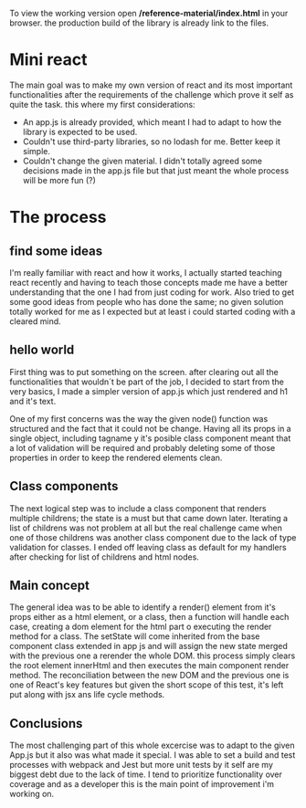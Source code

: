 To view the working version open **/reference-material/index.html** in your browser. the production build of the library is already link to the files.

# Mini react

The main goal was to make my own version of react and its most important functionalities after the requirements of the challenge which prove it self as quite the task. this where my first considerations:

  - An app.js is already provided, which meant I had to adapt to how the library is expected to be used.
  - Couldn't use third-party libraries, so no lodash for me. Better keep it simple.
  - Couldn't change the given material. I didn't totally agreed some decisions made in the app.js file but that just meant the whole process will be more fun (?)


# The process


## find some ideas
I'm really familiar with react and how it works, I actually started teaching react recently and having to teach those concepts made me have a better understanding that the one I had from just coding for work. Also tried to get some good ideas from people who has done the same; no given solution totally worked for me as I expected but at least i could started coding with a cleared mind. 

## hello world
First thing was to put something on the screen. after clearing out all the functionalities that wouldn´t be part of the job, I decided to start from the very basics, I made a simpler version of app.js which just rendered and h1 and it's text. 

One of my first concerns was the way the given node() function was structured and the fact that it could not be change. Having all its props in a single object, including tagname y it's posible class component meant that a lot of validation will be required and probably deleting some of those properties in order to keep the rendered elements clean.

## Class components
The next logical step was to include a class component that renders multiple childrens; the state is a must but that came down later. Iterating a list of childrens was not problem at all but the real challenge came when one of those childrens was another class component due to the lack of type validation for classes. I ended off leaving class as default for my handlers after checking for list of childrens and html nodes. 

## Main concept
The general idea was to be able to identify a render() element from it's props either as a html element, or a class, then a function will handle each case, creating a dom element for the html part o executing the render method for a class. The setState will come inherited from the base component class extended in app js and will assign the new state merged with the previous one a rerender the whole DOM. this process simply clears the root element innerHtml and then executes the main component render method. The reconciliation between the new DOM and the previous one is one of React's key features but given the short scope of this test, it's left put along with jsx ans life cycle methods.

## Conclusions 
The most challenging part of this whole excercise was to adapt to the given App.js but it also was what made it special. I was able to set a build and test processes with webpack and Jest but more unit tests by it self are my biggest debt due to the lack of time. I tend to prioritize functionality over coverage and as a developer this is the main point of improvement i'm working on.
